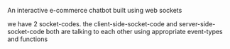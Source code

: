 An interactive e-commerce chatbot built using web sockets

we have 2 socket-codes.
the client-side-socket-code and server-side-socket-code
both are talking to each other using appropriate event-types and functions
